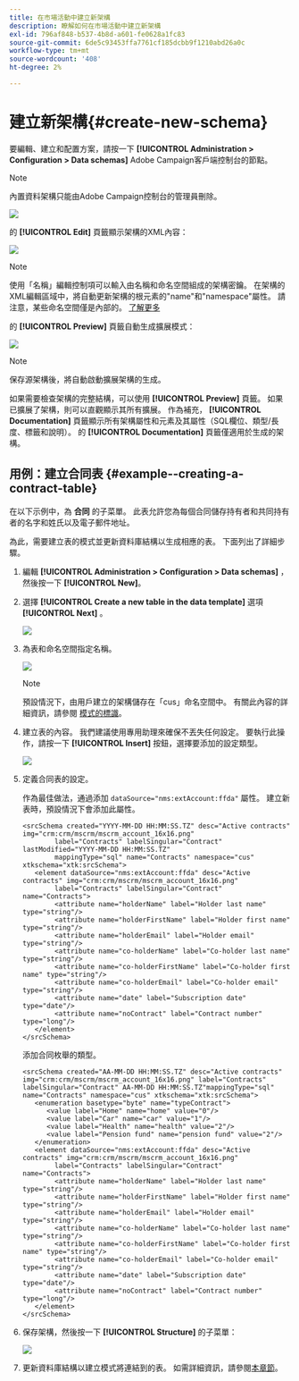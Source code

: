 ```yaml
---
title: 在市場活動中建立新架構
description: 瞭解如何在市場活動中建立新架構
exl-id: 796af848-b537-4b8d-a601-fe0628a1fc83
source-git-commit: 6de5c93453ffa7761cf185dcbb9f1210abd26a0c
workflow-type: tm+mt
source-wordcount: '408'
ht-degree: 2%

---
```


# 建立新架構{#create-new-schema}

要編輯、建立和配置方案，請按一下 **[!UICONTROL Administration > Configuration > Data schemas]** Adobe Campaign客戶端控制台的節點。

>[!NOTE]
>
>內置資料架構只能由Adobe Campaign控制台的管理員刪除。

![](assets/schema_navtree.png)

的 **[!UICONTROL Edit]** 頁籤顯示架構的XML內容：

![](assets/schema_edition.png)

>[!NOTE]
>
>使用「名稱」編輯控制項可以輸入由名稱和命名空間組成的架構密鑰。 在架構的XML編輯區域中，將自動更新架構的根元素的&quot;name&quot;和&quot;namespace&quot;屬性。 請注意，某些命名空間僅是內部的。 [了解更多](schemas.md#reserved-namespaces)

的 **[!UICONTROL Preview]** 頁籤自動生成擴展模式：

![](assets/schema_edition2.png)

>[!NOTE]
>
>保存源架構後，將自動啟動擴展架構的生成。

如果需要檢查架構的完整結構，可以使用 **[!UICONTROL Preview]** 頁籤。 如果已擴展了架構，則可以直觀顯示其所有擴展。 作為補充， **[!UICONTROL Documentation]** 頁籤顯示所有架構屬性和元素及其屬性（SQL欄位、類型/長度、標籤和說明）。 的 **[!UICONTROL Documentation]** 頁籤僅適用於生成的架構。

## 用例：建立合同表 {#example--creating-a-contract-table}

在以下示例中，為 **合同** 的子菜單。 此表允許您為每個合同儲存持有者和共同持有者的名字和姓氏以及電子郵件地址。

為此，需要建立表的模式並更新資料庫結構以生成相應的表。 下面列出了詳細步驟。

1. 編輯 **[!UICONTROL Administration > Configuration > Data schemas]** ，然後按一下 **[!UICONTROL New]**。
1. 選擇 **[!UICONTROL Create a new table in the data template]** 選項 **[!UICONTROL Next]** 。

   ![](assets/create_new_schema.png)

1. 為表和命名空間指定名稱。

   ![](assets/create_new_param.png)

   >[!NOTE]
   >
   >預設情況下，由用戶建立的架構儲存在「cus」命名空間中。 有關此內容的詳細資訊，請參閱 [模式的標識](extend-schema.md#identification-of-a-schema)。

1. 建立表的內容。 我們建議使用專用助理來確保不丟失任何設定。 要執行此操作，請按一下 **[!UICONTROL Insert]** 按鈕，選擇要添加的設定類型。

   ![](assets/create_new_content.png)

1. 定義合同表的設定。

   作為最佳做法，通過添加 `dataSource="nms:extAccount:ffda"` 屬性。 建立新表時，預設情況下會添加此屬性。

   ```
   <srcSchema created="YYYY-MM-DD HH:MM:SS.TZ" desc="Active contracts" img="crm:crm/mscrm/mscrm_account_16x16.png"
           label="Contracts" labelSingular="Contract" lastModified="YYYY-MM-DD HH:MM:SS.TZ"
           mappingType="sql" name="Contracts" namespace="cus" xtkschema="xtk:srcSchema">
      <element dataSource="nms:extAccount:ffda" desc="Active contracts" img="crm:crm/mscrm/mscrm_account_16x16.png"
           label="Contracts" labelSingular="Contract" name="Contracts">
           <attribute name="holderName" label="Holder last name" type="string"/>
           <attribute name="holderFirstName" label="Holder first name" type="string"/>
           <attribute name="holderEmail" label="Holder email" type="string"/>
           <attribute name="co-holderName" label="Co-holder last name" type="string"/>           
           <attribute name="co-holderFirstName" label="Co-holder first name" type="string"/>           
           <attribute name="co-holderEmail" label="Co-holder email" type="string"/>    
           <attribute name="date" label="Subscription date" type="date"/>     
           <attribute name="noContract" label="Contract number" type="long"/> 
      </element>
   </srcSchema>
   ```

   添加合同枚舉的類型。

   ```
   <srcSchema created="AA-MM-DD HH:MM:SS.TZ" desc="Active contracts" img="crm:crm/mscrm/mscrm_account_16x16.png" label="Contracts" labelSingular="Contract" AA-MM-DD HH:MM:SS.TZ"mappingType="sql" name="Contracts" namespace="cus" xtkschema="xtk:srcSchema">
      <enumeration basetype="byte" name="typeContract">
         <value label="Home" name="home" value="0"/>
         <value label="Car" name="car" value="1"/>
         <value label="Health" name="health" value="2"/>
         <value label="Pension fund" name="pension fund" value="2"/>
      </enumeration>
      <element dataSource="nms:extAccount:ffda" desc="Active contracts" img="crm:crm/mscrm/mscrm_account_16x16.png"
           label="Contracts" labelSingular="Contract" name="Contracts">
           <attribute name="holderName" label="Holder last name" type="string"/>
           <attribute name="holderFirstName" label="Holder first name" type="string"/>
           <attribute name="holderEmail" label="Holder email" type="string"/>
           <attribute name="co-holderName" label="Co-holder last name" type="string"/>           
           <attribute name="co-holderFirstName" label="Co-holder first name" type="string"/>           
           <attribute name="co-holderEmail" label="Co-holder email" type="string"/>    
           <attribute name="date" label="Subscription date" type="date"/>     
           <attribute name="noContract" label="Contract number" type="long"/> 
      </element>
   </srcSchema>
   ```

1. 保存架構，然後按一下 **[!UICONTROL Structure]** 的子菜單：

   ![](assets/configuration_structure.png)

1. 更新資料庫結構以建立模式將連結到的表。 如需詳細資訊，請參閱[本章節](update-database-structure.md)。
